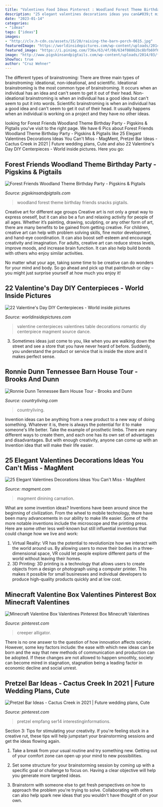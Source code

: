 ```yaml
---
title: "Valentines Food Ideas Pinterest : Woodland Forest Theme Birthday Friends Snacks Pigtails"
description: "25 elegant valentines decorations ideas you can&#039;t miss"
date: "2023-01-14"
categories:
- "ideas"
tags: ["ideas"]
images:
- "http://clv.h-cdn.co/assets/15/20/raising-the-barn-porch-0615.jpg"
featuredImage: "https://worldinsidepictures.com/wp-content/uploads/2014/01/1440.jpg"
featured_image: "https://i.pinimg.com/736x/63/4f/08/634f08862bc8bfb69f6b158496400310.jpg"
image: "http://www.pigskinsandpigtails.com/wp-content/uploads/2014/03/food.jpg"
ShowToc: true
author: "Cruz Wehner"
---
```



The different types of brainstroming:
There are three main types of brainstroming: ideational, non-ideational, and scientific. Ideational brainstroming is the most common type of brainstroming. It occurs when an individual has an idea and can't seem to get it out of their head. Non-ideational brainstroming is when an individual has a good idea but can't seem to put it into words. Scientific brainstroming is when an individual has a good idea and can't seem to get it out of their head. It usually happens when an individual is working on a project and they have no other ideas.

	

		
looking for Forest Friends Woodland Theme Birthday Party - Pigskins &amp; Pigtails you've visit to the right page. We have 6 Pics about Forest Friends Woodland Theme Birthday Party - Pigskins &amp; Pigtails like 25 Elegant Valentines Decorations Ideas You Can&#039;t Miss - MagMent, Pretzel Bar Ideas - Cactus Creek in 2021 | Future wedding plans, Cute and also 22 Valentine&#039;s Day DIY Centerpieces - World inside pictures. Here you go:
		
    
## Forest Friends Woodland Theme Birthday Party - Pigskins &amp; Pigtails

<img loading=lazy src="http://www.pigskinsandpigtails.com/wp-content/uploads/2014/03/food.jpg" onerror="this.onerror=null;this.src='https://tse3.mm.bing.net/th?id=OIP.hBg9cVfaNu0Ey5V7PF7goQHaE7&amp;pid=15.1';" alt="Forest Friends Woodland Theme Birthday Party - Pigskins &amp; Pigtails">

_Source: pigskinsandpigtails.com_

>woodland forest theme birthday friends snacks pigtails. 

	

Creative art for different age groups
Creative art is not only a great way to express oneself, but it can also be a fun and relaxing activity for people of all ages. Whether it’s painting, drawing, sculpting, or any other form of art, there are many benefits to be gained from getting creative.
For children, creative art can help with problem solving skills, fine motor development, and hand-eye coordination. It can also boost self-esteem and encourage creativity and imagination. For adults, creative art can reduce stress levels, improve moods, and increase brain function. It can also help build bonds with others who enjoy similar activities.

No matter what your age, taking some time to be creative can do wonders for your mind and body. So go ahead and pick up that paintbrush or clay – you might just surprise yourself at how much you enjoy it!

    
## 22 Valentine&#039;s Day DIY Centerpieces - World Inside Pictures

<img loading=lazy src="https://worldinsidepictures.com/wp-content/uploads/2014/01/1440.jpg" onerror="this.onerror=null;this.src='https://tse3.mm.bing.net/th?id=OIP.TIEi7azUCvq1EKb1LYyp9wHaJ4&amp;pid=15.1';" alt="22 Valentine&#039;s Day DIY Centerpieces - World inside pictures">

_Source: worldinsidepictures.com_

>valentine centerpieces valentines table decorations romantic diy centerpiece magment source dance. 

	

3. Sometimes ideas just come to you, like when you are walking down the street and see a store that you have never heard of before. Suddenly, you understand the product or service that is inside the store and it makes perfect sense.

    
## Ronnie Dunn Tennessee Barn House Tour - Brooks And Dunn

<img loading=lazy src="http://clv.h-cdn.co/assets/15/20/raising-the-barn-porch-0615.jpg" onerror="this.onerror=null;this.src='https://tse1.mm.bing.net/th?id=OIP.3zArdtvWdkkPU7_6vIKGDAHaJ4&amp;pid=15.1';" alt="Ronnie Dunn Tennessee Barn House Tour - Brooks and Dunn">

_Source: countryliving.com_

>countryliving. 

	

Invention ideas can be anything from a new product to a new way of doing something. Whatever it is, there is always the potential for it to make someone's life better. Take the example of prosthetic limbs. There are many different ways to create them, and each one has its own set of advantages and disadvantages. But with enough creativity, anyone can come up with an Invention idea that will make their life easier.

    
## 25 Elegant Valentines Decorations Ideas You Can&#039;t Miss - MagMent

<img loading=lazy src="http://magment.com/wp-content/uploads/2016/11/Valentines-Day-Wedding-Centerpiece.jpg" onerror="this.onerror=null;this.src='https://tse3.mm.bing.net/th?id=OIP.9wWqkp_qQ0GZ4KLQv8xSSQHaLH&amp;pid=15.1';" alt="25 Elegant Valentines Decorations Ideas You Can&#039;t Miss - MagMent">

_Source: magment.com_

>magment dinining carnation. 

	

What are some invention ideas?
Inventions have been around since the beginning of civilization. From the wheel to mobile technology, there have been many advancements in our ability to make life easier. Some of the more notable inventions include the microscope and the printing press. Here are some other less well-known but still influential inventions that could change how we live and work:
1) Virtual Reality: VR has the potential to revolutionize how we interact with the world around us. By allowing users to move their bodies in a three-dimensional space, VR could let people explore different parts of the world without leaving their homes.
2) 3D Printing: 3D printing is a technology that allows users to create objects from a design or photograph using a computer printer. This makes it possible for small businesses and individual developers to produce high-quality products quickly and at low cost.

    
## Minecraft Valentine Box Valentines Pinterest Box Minecraft Valentines

<img loading=lazy src="https://i.pinimg.com/736x/63/4f/08/634f08862bc8bfb69f6b158496400310.jpg" onerror="this.onerror=null;this.src='https://tse4.mm.bing.net/th?id=OIP.mFkuK0EhZbwIcsu8eQCb2QAAAA&amp;pid=15.1';" alt="Minecraft Valentine Box Valentines Pinterest Box Minecraft Valentines">

_Source: pinterest.com_

>creeper alligator. 

	

There is no one answer to the question of how innovation affects society. However, some key factors include: the ease with which new ideas can be born and the way that new methods of communication and production can be adopted. If these changes are not allowed to happen smoothly, society can become mired in stagnation, stagnation being a leading factor in economic decline and social unrest.

    
## Pretzel Bar Ideas - Cactus Creek In 2021 | Future Wedding Plans, Cute

<img loading=lazy src="https://i.pinimg.com/736x/1c/98/46/1c9846927620843d558f795403571476.jpg" onerror="this.onerror=null;this.src='https://tse4.mm.bing.net/th?id=OIP.2pQmROcz4lx0rh5DSdgPjwHaJ4&amp;pid=15.1';" alt="Pretzel Bar Ideas - Cactus Creek in 2021 | Future wedding plans, Cute">

_Source: pinterest.com_

>pretzel empfang ser14 interestinginformations. 

	

Section 3: Tips for stimulating your creativity.
If you're feeling stuck in a creative rut, these tips will help jumpstart your brainstorming sessions and get the ideas flowing again.
1. Take a break from your usual routine and try something new. Getting out of your comfort zone can open up your mind to new possibilities.

2. Set some structure for your brainstorming session by coming up with a specific goal or challenge to focus on. Having a clear objective will help you generate more targeted ideas.

3. Brainstorm with someone else to get fresh perspectives on how to approach the problem you're trying to solve. Collaborating with others can also help spark new ideas that you wouldn't have thought of on your own.


